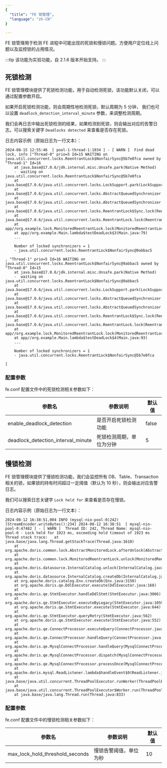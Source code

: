 ```yaml
---
{
  "title": "FE 锁管理",
  "language": "zh-CN"
}

---
```


<!-- 
Licensed to the Apache Software Foundation (ASF) under one
or more contributor license agreements.  See the NOTICE file
distributed with this work for additional information
regarding copyright ownership.  The ASF licenses this file
to you under the Apache License, Version 2.0 (the
"License"); you may not use this file except in compliance
with the License.  You may obtain a copy of the License at

  http://www.apache.org/licenses/LICENSE-2.0

Unless required by applicable law or agreed to in writing,
software distributed under the License is distributed on an
"AS IS" BASIS, WITHOUT WARRANTIES OR CONDITIONS OF ANY
KIND, either express or implied.  See the License for the
specific language governing permissions and limitations
under the License.
-->

FE 锁管理用于检测 FE 进程中可能出现的死锁和慢锁问题。方便用户定位线上问题以及监控锁的占用情况。

:::tip
该功能为实验功能，自 2.1.6 版本开始支持。
:::

## 死锁检测

FE 锁管理模块提供了死锁检测功能，用于自动检测死锁，该功能默认关闭，可以通过配置参数开启。

如果开启死锁检测功能，则会周期性地检测死锁，默认周期为 5 分钟， 我们也可以设置 `deadlock_detection_interval_minute`
参数，来调整检测周期。

我们会再日志中输出死锁检测的结果，如果检测到死锁，则会输出对应的告警日志。可以搜索关键字 `Deadlocks detected` 来查看是否存在死锁。

日志内容示例（原始日志为一行文本）：

```log
2024-08-15 12:55:46  [ pool-1-thread-1:1034 ] - [ WARN ]  Find dead lock, info ["Thread-0" prio=5 Id=15 WAITING on java.util.concurrent.locks.ReentrantLock$NonfairSync@5b7e0fca owned by "Thread-1" Id=16
	at java.base@17.0.6/jdk.internal.misc.Unsafe.park(Native Method)
	-  waiting on java.util.concurrent.locks.ReentrantLock$NonfairSync@5b7e0fca
	at java.base@17.0.6/java.util.concurrent.locks.LockSupport.park(LockSupport.java:211)
	at java.base@17.0.6/java.util.concurrent.locks.AbstractQueuedSynchronizer.acquire(AbstractQueuedSynchronizer.java:715)
	at java.base@17.0.6/java.util.concurrent.locks.AbstractQueuedSynchronizer.acquire(AbstractQueuedSynchronizer.java:938)
	at java.base@17.0.6/java.util.concurrent.locks.ReentrantLock$Sync.lock(ReentrantLock.java:153)
	at java.base@17.0.6/java.util.concurrent.locks.ReentrantLock.lock(ReentrantLock.java:322)
	at app//org.example.lock.MonitoredReentrantLock.lock(MonitoredReentrantLock.java:22)
	at app//org.example.Main.lambda$testDeadLock$3(Main.java:79)
	...

	Number of locked synchronizers = 1
	- java.util.concurrent.locks.ReentrantLock$NonfairSync@9abbac5

, "Thread-1" prio=5 Id=16 WAITING on java.util.concurrent.locks.ReentrantLock$NonfairSync@9abbac5 owned by "Thread-0" Id=15
	at java.base@17.0.6/jdk.internal.misc.Unsafe.park(Native Method)
	-  waiting on java.util.concurrent.locks.ReentrantLock$NonfairSync@9abbac5
	at java.base@17.0.6/java.util.concurrent.locks.LockSupport.park(LockSupport.java:211)
	at java.base@17.0.6/java.util.concurrent.locks.AbstractQueuedSynchronizer.acquire(AbstractQueuedSynchronizer.java:715)
	at java.base@17.0.6/java.util.concurrent.locks.AbstractQueuedSynchronizer.acquire(AbstractQueuedSynchronizer.java:938)
	at java.base@17.0.6/java.util.concurrent.locks.ReentrantLock$Sync.lock(ReentrantLock.java:153)
	at java.base@17.0.6/java.util.concurrent.locks.ReentrantLock.lock(ReentrantLock.java:322)
	at app//org.example.lock.MonitoredReentrantLock.lock(MonitoredReentrantLock.java:22)
	at app//org.example.Main.lambda$testDeadLock$4(Main.java:93)
	...

	Number of locked synchronizers = 1
	- java.util.concurrent.locks.ReentrantLock$NonfairSync@5b7e0fca

]
```
### 配置参数

fe.conf 配置文件中的死锁检测相关参数如下：

| 参数名                                | 参数说明         | 默认值   |
|------------------------------------|--------------|-------|
| enable_deadlock_detection          | 是否开启死锁检测功能   | false |
| deadlock_detection_interval_minute | 死锁检测周期，单位为分钟 | 5     |

## 慢锁检测

FE 锁管理模块提供了慢锁检测功能，我们会监控所有 DB、Table、Transaction 相关的锁，如果锁的持有时间超过一定阈值（默认为 10
秒），则会输出对应告警日志。

我们可以搜索日志关键字 `Lock held for` 来查看是否存在慢锁。

日志内容示例（原始日志为一行文本）：

```log
2024-08-12 16:38:51,004 INFO (mysql-nio-pool-0|242) [StreamEncoder.writeBytes():234] 2024-08-12 16:38:51  [ mysql-nio-pool-0:47482 ] - [ WARN ]  Thread ID: 242, Thread Name: mysql-nio-pool-0 - Lock held for 1923 ms, exceeding hold timeout of 1923 ms Thread stack trace:	at java.base/java.lang.Thread.getStackTrace(Thread.java:1610)
	at org.apache.doris.common.lock.AbstractMonitoredLock.afterUnlock(AbstractMonitoredLock.java:59)
	at org.apache.doris.common.lock.MonitoredReentrantLock.unlock(MonitoredReentrantLock.java:59)
	at org.apache.doris.datasource.InternalCatalog.unlock(InternalCatalog.java:370)
	at org.apache.doris.datasource.InternalCatalog.createDb(InternalCatalog.java:443)
	at org.apache.doris.catalog.Env.createDb(Env.java:3150)
	at org.apache.doris.qe.DdlExecutor.execute(DdlExecutor.java:168)
	at org.apache.doris.qe.StmtExecutor.handleDdlStmt(StmtExecutor.java:3066)
	at org.apache.doris.qe.StmtExecutor.executeByLegacy(StmtExecutor.java:1059)
	at org.apache.doris.qe.StmtExecutor.execute(StmtExecutor.java:644)
	at org.apache.doris.qe.StmtExecutor.queryRetry(StmtExecutor.java:562)
	at org.apache.doris.qe.StmtExecutor.execute(StmtExecutor.java:552)
	at org.apache.doris.qe.ConnectProcessor.executeQuery(ConnectProcessor.java:385)
	at org.apache.doris.qe.ConnectProcessor.handleQuery(ConnectProcessor.java:237)
	at org.apache.doris.qe.MysqlConnectProcessor.handleQuery(MysqlConnectProcessor.java:272)
	at org.apache.doris.qe.MysqlConnectProcessor.dispatch(MysqlConnectProcessor.java:300)
	at org.apache.doris.qe.MysqlConnectProcessor.processOnce(MysqlConnectProcessor.java:359)
	at org.apache.doris.mysql.ReadListener.lambda$handleEvent$0(ReadListener.java:52)
	at java.base/java.util.concurrent.ThreadPoolExecutor.runWorker(ThreadPoolExecutor.java:1136)
	at java.base/java.util.concurrent.ThreadPoolExecutor$Worker.run(ThreadPoolExecutor.java:635)
	at java.base/java.lang.Thread.run(Thread.java:833)

```
### 配置参数

fe.conf 配置文件中的慢锁检测相关参数如下：

| 参数名 | 参数说明 | 默认值 |
| --- | --- | --- |
| max_lock_hold_threshold_seconds | 慢锁告警阈值，单位为秒 | 10 |

